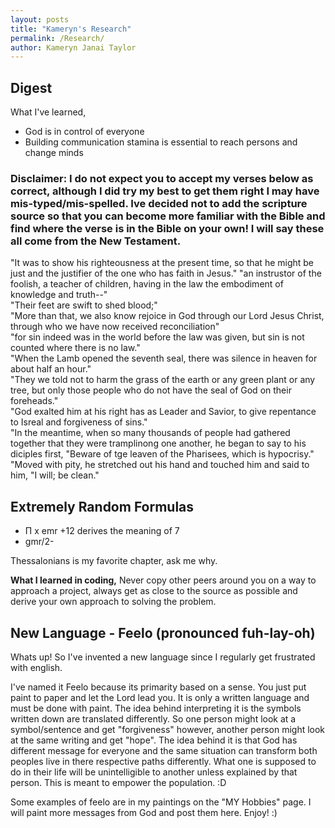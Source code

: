 ```yaml
---
layout: posts
title: "Kameryn's Research"
permalink: /Research/
author: Kameryn Janai Taylor
---
```


## Digest

What I've learned,
- God is in control of everyone
- Building communication stamina is essential to reach persons and change minds

### Disclaimer: I do not expect you to accept my verses below as correct, although I did try my best to get them right I may have mis-typed/mis-spelled. Ive decided not to add the scripture source so that you can become more familiar with the Bible and find where the verse is in the Bible on your own! I will say these all come from the New Testament.

"It was to show his righteousness at the present time, so that he might be just and the justifier of the one who has faith in Jesus." 
"an instrustor of the foolish, a teacher of children, having in the law the embodiment of knowledge and truth--"  
"Their feet are swift to shed blood;"  
"More than that, we also know rejoice in God through our Lord Jesus Christ, through who we have now received reconciliation"  
"for sin indeed was in the world before the law was given, but sin is not counted where there is no law."  
"When the Lamb opened the seventh seal, there was silence in heaven for about half an hour."  
"They we told not to harm the grass of the earth or any green plant or any tree, but only those people who do not have the seal of God on their foreheads."  
"God exalted him at his right has as Leader and Savior, to give repentance to Isreal and forgiveness of sins."  
"In the meantime, when so many thousands of people had gathered together that they were tramplinong one another, he began to say to his diciples first, "Beware of tge leaven of the Pharisees, which is hypocrisy."  
"Moved with pity, he stretched out his hand and touched him and said to him, "I will; be clean."

 
## Extremely Random Formulas
- Π x emr +12 derives the meaning of 7 
- gmr/2- 

Thessalonians is my favorite chapter, ask me why.
  
**What I learned in coding,**  Never copy other peers around you on a way to approach a project, always get as close to the source as possible and derive your own approach to solving the problem.

## New Language - Feelo (pronounced fuh-lay-oh)
Whats up! So I've invented a new language since I regularly get frustrated with english. 

I've named it Feelo because its primarity based on a sense. You just put paint to paper and let the Lord lead you. It is only a written language and must be done with paint. The idea behind interpreting it is the symbols written down are translated differently. So one person might look at a symbol/sentence and get "forgiveness" however, another person might look at the same writing and get "hope". The idea behind it is that God has different message for everyone and the same situation can transform both peoples live in there respective paths differently. What one is supposed to do in their life will be unintelligible to another unless explained by that person. This is meant to empower the population. :D

Some examples of feelo are in my paintings on the "MY Hobbies" page. I will paint more messages from God and post them here. Enjoy! :)
